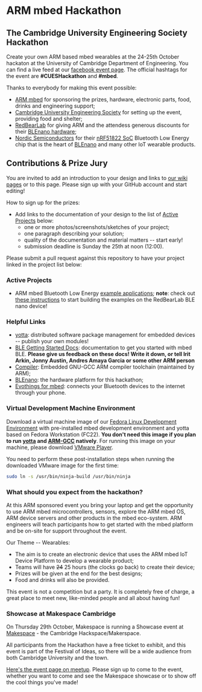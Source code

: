 # ARM mbed Hackathon

## The Cambridge University Engineering Society Hackathon
Create your own ARM based mbed wearables at the 24-25th October hackaton at the University of Cambridge Department of Engineering. You can find a live feed at our [facebook event page](https://www.facebook.com/events/1492417234391358/). The official hashtags for the event are **#CUESHackathon** and **#mbed**.

Thanks to everybody for making this event possible:
- [ARM mbed](https://www.mbed.com/en/) for sponsoring the prizes, hardware, electronic parts, food, drinks and engineering support;
- [Cambridge University Engineering Society](https://cuengineeringsociety.org.uk/events/cues-hackathon/) for setting up the event, providing food and shelter;
- [RedBearLab](http://redbearlab.com/) for giving ARM and the attendess generous discounts for their [BLEnano hardware](http://redbearlab.com/blenano/);
- [Nordic Semiconductors](https://www.mbed.com/en/partners/nordic/) for their [nRF51822 SoC](http://www.nordicsemi.com/eng/Products/Bluetooth-Smart-Bluetooth-low-energy/nRF51822) Bluetooth Low Energy chip that is the heart of [BLEnano](http://redbearlab.com/blenano/) and many other IoT wearable products.

## Contributions & Prize Jury
You are invited to add an introduction to your design and links to [our wiki pages](https://github.com/ARMmbed/hackathon/wiki) or to this page. Please sign up with your GitHub account and start editing!

How to sign up for the prizes:
- Add links to the documentation of your design to the list of [Active Projects](#active-projects) below:
  - one or more photos/screenshots/sketches of your project;
  - one paragraph describing your solution;
  - quality of the documentation and material matters -- start early!
  - submission deadline is Sunday the 25th at noon (12:00).

Please submit a pull request against this repository to have your project linked in the project list below:

### Active Projects
- ARM mbed Bluetooth Low Energy [example applications](https://github.com/ARMmbed/ble-examples/tree/hackathon); **note**: check out [these instructions](START.md) to start building the examples on the RedBearLab BLE nano device!

### Helpful Links
- [yotta](http://yottadocs.mbed.com/): distributed software package management for embedded devices -- publish your own modules!
- [BLE Getting Started Docs](https://docs.mbed.com/docs/ble-intros/en/latest/): documentation to get you started with mbed BLE. **Please give us feedback on these docs! Write it down, or tell Irit Arkin, Jonny Austin, Andres Amaya Garcia or some other ARM person**
- [Compiler](https://launchpad.net/gcc-arm-embedded): Embedded GNU-GCC ARM compiler toolchain (maintained by ARM);
- [BLEnano](http://redbearlab.com/blenano/): the hardware platform for this hackathon;
- [Evothings for mbed](https://evothings.com/things/mbed): connects your Bluetooth devices to the internet through your phone.


### Virtual Development Machine Environment
Download a virtual machine image of our [Fedora Linux Development Environment](http://get.meriac.com/ARMmbed.zip) with pre-installed mbed development environment and yotta based on Fedora Workstation (FC22). **You don't need this image if you plan to run [yotta](http://yottadocs.mbed.com/) and [ARM-GCC](https://launchpad.net/gcc-arm-embedded) natively**. For running this image on your machine, please download [VMware Player](https://my.vmware.com/web/vmware/free#desktop_end_user_computing/vmware_workstation_player/12_0).

You need to perform these post-installation steps when running the downloaded VMware image for the first time:
```bash
sudo ln -s /usr/bin/ninja-build /usr/bin/ninja
```

### What should you expect from the hackathon?

At this ARM sponsored event you bring your laptop and get the opportunity to use ARM mbed microcontrollers, sensors, explore the ARM mbed OS, ARM device servers and other products in the mbed eco-system. ARM engineers will teach participants how to get started with the mbed platform and be on-site for support throughout the event.

Our Theme -- Wearables:
- The aim is to create an electronic device that uses the ARM mbed IoT Device Platform to develop a wearable product;
- Teams will have ~~24~~ 25 hours (the clocks go back) to create their device;
- Prizes will be given at the end for the best designs;
- Food and drinks will also be provided.

This event is not a competition but a party. It is completely free of charge, a great place to meet new, like-minded people and all about having fun!

### Showcase at Makespace Cambridge

On Thursday 29th October, Makespace is running a Showcase event at [Makespace](http://makespace.org/) - the Cambridge Hackspace/Makerspace.

All participants from the Hackathon have a free ticket to exhibit, and this event is part of the Festival of Ideas, so there will be a wide audience from both Cambridge University and the town.

[Here's the event page on meetup](http://www.meetup.com/Makespace/events/225955983/). Please sign up to come to the event, whether you want to come and see the Makespace showcase or to show off the cool things you've made!


